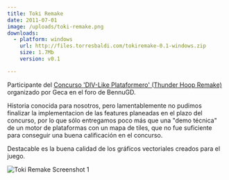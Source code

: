 ```yaml
---
title: Toki Remake
date: 2011-07-01
image: /uploads/toki-remake.png
downloads:
  - platform: windows
    url: http://files.torresbaldi.com/tokiremake-0.1-windows.zip
    size: 1.7Mb
    version: v0.1

---
```


Participante del [Concurso 'DIV-Like Plataformero' (Thunder Hoop Remake)](https://forum.bennugd.org/index.php/topic,2211.0.html) organizado por Geca en el foro de BennuGD.

Historia conocida para nosotros, pero lamentablemente no pudimos finalizar la implementacion de las features planeadas en el plazo del concurso, por lo que sólo entregamos poco más que una "demo técnica" de un motor de plataformas con un mapa de tiles, que no fue suficiente para conseguir una buena calificación en el concurso.

Destacable es la buena calidad de los gráficos vectoriales creados para el juego.

![Toki Remake Screenshot 1](/img/toki-remake-1.png)
